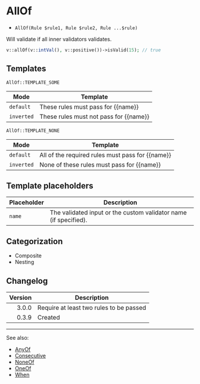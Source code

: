 # AllOf

- `AllOf(Rule $rule1, Rule $rule2, Rule ...$rule)`

Will validate if all inner validators validates.

```php
v::allOf(v::intVal(), v::positive())->isValid(15); // true
```

## Templates

`AllOf::TEMPLATE_SOME`

| Mode       | Template                               |
|------------|----------------------------------------|
| `default`  | These rules must pass for {{name}}     |
| `inverted` | These rules must not pass for {{name}} |

`AllOf::TEMPLATE_NONE`

| Mode       | Template                                         |
|------------|--------------------------------------------------|
| `default`  | All of the required rules must pass for {{name}} |
| `inverted` | None of these rules must pass for {{name}}       |

## Template placeholders

| Placeholder | Description                                                      |
|-------------|------------------------------------------------------------------|
| `name`      | The validated input or the custom validator name (if specified). |

## Categorization

- Composite
- Nesting

## Changelog

| Version | Description                             |
|--------:|-----------------------------------------|
|   3.0.0 | Require at least two rules to be passed |
|   0.3.9 | Created                                 |

***
See also:

- [AnyOf](AnyOf.md)
- [Consecutive](Consecutive.md)
- [NoneOf](NoneOf.md)
- [OneOf](OneOf.md)
- [When](When.md)
